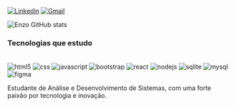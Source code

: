 [![Linkedin](https://img.shields.io/badge/LinkedIn-0077B5?style=for-the-badge&logo=linkedin&logoColor=white)](https://www.linkedin.com/in/enzo-telino-663819234/)
[![Gmail](https://img.shields.io/badge/Gmail-D14836?style=for-the-badge&logo=gmail&logoColor=white)](mailto:enzotelinob@gmail.com)

![Enzo GitHub stats](https://github-readme-stats.vercel.app/api?username=enzotelino&show_icons=true&theme=dracula)

### Tecnologias que estudo 

<div style="display: inline-block"><br/>
    <img align="center" alt="html5" src="https://img.shields.io/badge/HTML5-E34F26?style=for-the-badge&logo=html5&logoColor=white" >
    <img align="center" alt="css" src="https://img.shields.io/badge/css3-%231572B6.svg?style=for-the-badge&logo=css3&logoColor=white" >
    <img align="center" alt="javascript" src="https://img.shields.io/badge/javascript-%23323330.svg?style=for-the-badge&logo=javascript&logoColor=%23F7DF1E" >
    <img align="center" alt="bootstrap" src="https://img.shields.io/badge/bootstrap-%238511FA.svg?style=for-the-badge&logo=bootstrap&logoColor=white" >
    <img align="center" alt="react" src="https://img.shields.io/badge/react-%2320232a.svg?style=for-the-badge&logo=react&logoColor=%2361DAFB" >
    <img align="center" alt="nodejs" src="https://img.shields.io/badge/node.js-6DA55F?style=for-the-badge&logo=node.js&logoColor=white" >
    <img align="center" alt="sqlite" src="https://img.shields.io/badge/sqlite-%2307405e.svg?style=for-the-badge&logo=sqlite&logoColor=white" >
    <img align="center" alt="mysql" src="https://img.shields.io/badge/mysql-4479A1.svg?style=for-the-badge&logo=mysql&logoColor=white" >
    <img align="center" alt="figma" src="https://img.shields.io/badge/figma-%23F24E1E.svg?style=for-the-badge&logo=figma&logoColor=white" >
</div><br/>



Estudante de Análise e Desenvolvimento de Sistemas, com uma forte paixão por tecnologia e inovação.


